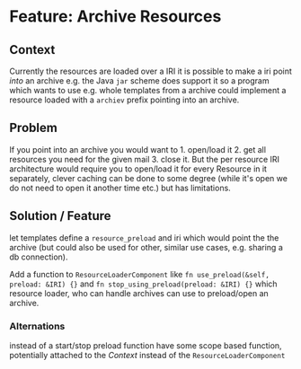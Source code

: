 
# Feature: Archive Resources

## Context

Currently the resources are loaded over a IRI it is possible to make
a iri point _into_ an archive e.g. the Java `jar` scheme does support
it so a program which wants to use e.g. whole templates from a 
archive could implement a resource loaded with a `archiev` prefix pointing
into an archive. 

## Problem 

If you point into an archive you would want to 1. open/load it 2.
get all resources you need for the given mail 3. close it. But the
per resource IRI architecture would require you to open/load it
for every Resource in it separately, clever caching can be done to some degree
(while it's open we do not need to open it another time etc.) but has
limitations. 

## Solution / Feature

let templates define a `resource_preload` and iri which
would point the the archive (but could also be used for other,
similar use cases, e.g. sharing a db connection).

Add a function to `ResourceLoaderComponent` like `fn use_preload(&self, preload: &IRI) {}` 
and `fn stop_using_preload(preload: &IRI) {}` which resource loader,
who can handle archives can use to preload/open an archive.

### Alternations

instead of a start/stop preload function have some scope based function,
potentially attached to the _Context_ instead of the `ResourceLoaderComponent` 
